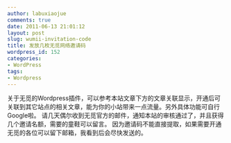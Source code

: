 ```yaml
---
author: labuxiaojue
comments: true
date: 2011-06-13 21:01:12
layout: post
slug: wumii-invitation-code
title: 发放几枚无觅网络邀请码
wordpress_id: 152
categories:
- WordPress
tags:
- Wordpress
---
```


关于无觅的Wordpress插件，可以参考本站文章下方的文章关联显示，开通后可关联到其它站点的相关文章，能为你的小站带来一点流量。另外具体功能可自行Google啦。
请几天偶尔收到无觅官方的邮件，通知本站的审核通过了，并且获得几个邀请名额，需要的童鞋可以留言。
因为邀请码不能直接提取，如果需要开通无觅的各位可以留下邮箱，我看到后会尽快发送的。
